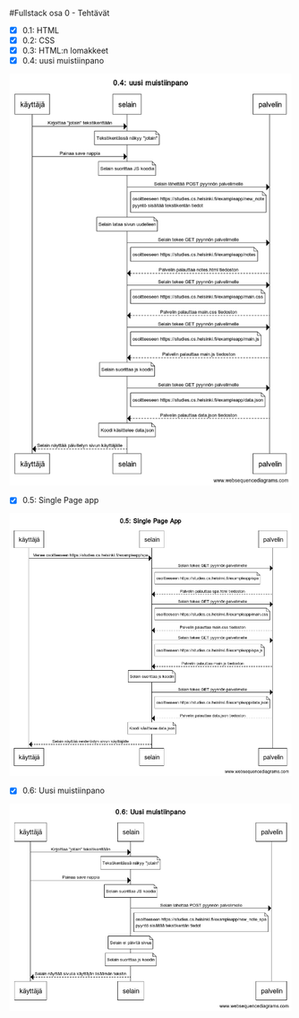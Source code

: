 #Fullstack osa 0 - Tehtävät

- [x] 0.1: HTML
- [x] 0.2: CSS
- [x] 0.3: HTML:n lomakkeet
- [x] 0.4: uusi muistiinpano

![0.4_kuva](0.4_%20uusi%20muistiinpano.png)

- [x] 0.5: Single Page app

![0.5_kuva](0.5_%20Single%20Page%20App.png)

- [x] 0.6: Uusi muistiinpano

![0.6_kuva](0.6_%20Uusi%20muistiinpano.png)